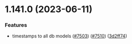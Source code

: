 # 1.141.0 (2023-06-11)


### Features

* timestamps to all db models ([#7503](https://github.com/EddieHubCommunity/LinkFree/issues/7503)) ([#7510](https://github.com/EddieHubCommunity/LinkFree/issues/7510)) ([3d2ff74](https://github.com/EddieHubCommunity/LinkFree/commit/3d2ff74d5f75ad38228d9607b666c6a223840c95))



